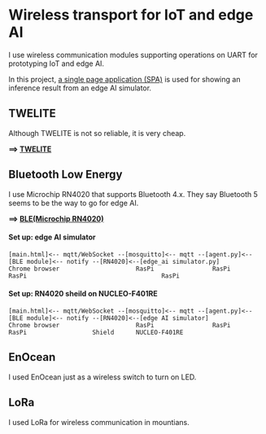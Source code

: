 # Wireless transport for IoT and edge AI

I use wireless communication modules supporting operations on UART for prototyping IoT and edge AI.

In this project, [a single page application (SPA)](./spa) is used for showing an inference result from an edge AI simulator.

## TWELITE

Although TWELITE is not so reliable, it is very cheap.

**==> [TWELITE](./TWELITE)**

## Bluetooth Low Energy

I use Microchip RN4020 that supports Bluetooth 4.x.  They say Bluetooth 5 seems to be the way to go for edge AI. 

**==> [BLE(Microchip RN4020)](./RN4020)**

#### Set up: edge AI simulator

```
[main.html]<-- mqtt/WebSocket --[mosquitto]<-- mqtt --[agent.py]<--[BLE module]<-- notify --[RN4020]<--[edge_ai simulator.py]
Chrome browser                     RasPi                RasPi         RasPi                                     RasPi
```

#### Set up: RN4020 sheild on NUCLEO-F401RE

```
[main.html]<-- mqtt/WebSocket --[mosquitto]<-- mqtt --[agent.py]<--[BLE module]<-- notify --[RN4020]<--[edge AI simulator]
Chrome browser                     RasPi                RasPi         RasPi                  Shield      NUCLEO-F401RE    
```

## EnOcean

I used EnOcean just as a wireless switch to turn on LED.

## LoRa

I used LoRa for wireless communication in mountians.
